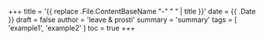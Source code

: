 +++
title = '{{ replace .File.ContentBaseName "-" " " | title }}'
date = {{ .Date }}
draft = false
author = 'leave & prosti'
summary = 'summary'
tags = [
    'example1',
    'example2'
]
toc = true
+++